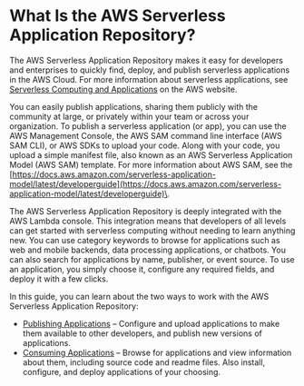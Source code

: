 # What Is the AWS Serverless Application Repository?<a name="what-is-serverlessrepo"></a>

The AWS Serverless Application Repository makes it easy for developers and enterprises to quickly find, deploy, and publish serverless applications in the AWS Cloud\. For more information about serverless applications, see [Serverless Computing and Applications](https://aws.amazon.com/serverless) on the AWS website\.

You can easily publish applications, sharing them publicly with the community at large, or privately within your team or across your organization\. To publish a serverless application \(or app\), you can use the AWS Management Console, the AWS SAM command line interface \(AWS SAM CLI\), or AWS SDKs to upload your code\. Along with your code, you upload a simple manifest file, also known as an AWS Serverless Application Model \(AWS SAM\) template\. For more information about AWS SAM, see the [https://docs.aws.amazon.com/serverless-application-model/latest/developerguide](https://docs.aws.amazon.com/serverless-application-model/latest/developerguide)\.

The AWS Serverless Application Repository is deeply integrated with the AWS Lambda console\. This integration means that developers of all levels can get started with serverless computing without needing to learn anything new\. You can use category keywords to browse for applications such as web and mobile backends, data processing applications, or chatbots\. You can also search for applications by name, publisher, or event source\. To use an application, you simply choose it, configure any required fields, and deploy it with a few clicks\.

In this guide, you can learn about the two ways to work with the AWS Serverless Application Repository: 
+ [Publishing Applications](serverlessrepo-publishing-applications.md) – Configure and upload applications to make them available to other developers, and publish new versions of applications\.
+ [Consuming Applications](serverlessrepo-consuming-applications.md) – Browse for applications and view information about them, including source code and readme files\. Also install, configure, and deploy applications of your choosing\.